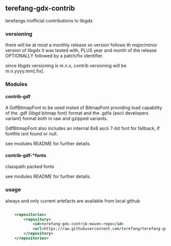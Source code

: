 ## terefang-gdx-contrib

terefangs inofficial contributions to libgdx

### versioning

there will be at most a monthly release so version follows th major/minor version of libgdx it was tested with,
PLUS year and month of the release OPTIONALLY followed by a patch/fix identifier.

since libgdx versioning is m.n.x, contrib versioning will be m.n.yyyy.mm[.fix].

### Modules

#### contrib-gdf

A GdfBitmapFont to be used insted of BitmapFont providing load capability of the .gdf (libgd bitmap font) format and the
.gdfa (ascii developers variant) format both in raw and gzipped variants.

GdfBitmapFont also includes an internal 8x8 ascii 7-bit font for fallback, if fontfile isnt found or null.

see modules README for further details.

#### contrib-gdf-*fonts

classpath packed fonts

see modules README for further details.

### usage

always and only current artefacts are available from local github

```xml

    <repositories>
        <repository>
            <id>terefang-gdx-contrib-maven-repo</id>
            <url>https://raw.githubusercontent.com/terefang/terefang-gdx-contrib/master/maven-repo/</url>
        </repository>
    </repositories>

```
